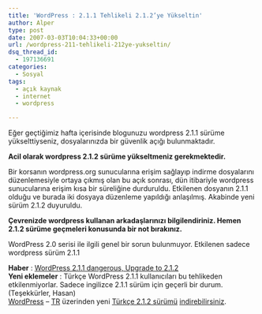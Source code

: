 ```yaml
---
title: 'WordPress : 2.1.1 Tehlikeli 2.1.2’ye Yükseltin'
author: Alper
type: post
date: 2007-03-03T10:04:33+00:00
url: /wordpress-211-tehlikeli-212ye-yukseltin/
dsq_thread_id:
  - 197136691
categories:
  - Sosyal
tags:
  - açık kaynak
  - internet
  - wordpress

---
```

Eğer geçtiğimiz hafta içerisinde blogunuzu wordpress 2.1.1 sürüme yükselttiyseniz, dosyalarınızda bir güvenlik açığı bulunmaktadır.

<p class="alert">
  <strong>Acil olarak wordpress 2.1.2 sürüme yükseltmeniz gerekmektedir.</strong>
</p>

Bir korsanın wordpress.org sunucularına erişim sağlayıp indirme dosyalarını düzenlemesiyle ortaya çıkmış olan bu açık sonrası, dün itibariyle wordpress sunucularına erişim kısa bir süreliğine durduruldu. Etkilenen dosyanın 2.1.1 olduğu ve burada iki dosyaya düzenleme yapıldığı anlaşılmış. Akabinde yeni sürüm 2.1.2 duyuruldu.

<p class="info">
  <strong>Çevrenizde wordpress kullanan arkadaşlarınızı bilgilendiriniz. Hemen 2.1.2 sürüme geçmeleri konusunda bir not bırakınız.</strong>
</p>

WordPress 2.0 serisi ile ilgili genel bir sorun bulunmuyor. Etkilenen sadece wordpress sürüm 2.1.1

**Haber** : [WordPress 2.1.1 dangerous, Upgrade to 2.1.2][1]  
 **Yeni eklemeler** : Türkçe WordPress 2.1.1 kullanıcıları bu tehlikeden etkilenmiyorlar. Sadece ingilizce 2.1.1 sürüm için geçerli bir durum. (Teşekkürler, Hasan)  
 [WordPress][2] &#8211; [TR][3] üzerinden yeni [Türkçe 2.1.2 sürümü][4] [indirebilirsiniz][5].

 [1]: http://wordpress.org/development/2007/03/upgrade-212/
 [2]: http://www.wordpress.org
 [3]: http://www.wordpress-tr.com/
 [4]: http://www.wordpress-tr.com/wordpress-212/
 [5]: http://www.wordpress-tr.com/indir